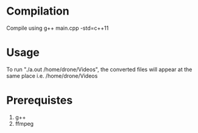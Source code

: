 <h1>Compilation</h1>Compile using g++ main.cpp -std=c++11
<h1>Usage</h1>
To run "./a.out /home/drone/Videos", the converted files will appear at the same place i.e. /home/drone/Videos
<h1>Prerequistes</h1>
<ol>
<li>g++</li>
<li>ffmpeg</li>
<ol>

